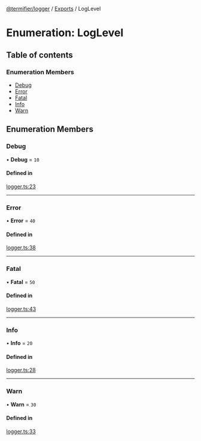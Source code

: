 [@termifier/logger](../README.md) / [Exports](../modules.md) / LogLevel

# Enumeration: LogLevel

## Table of contents

### Enumeration Members

- [Debug](LogLevel.md#debug)
- [Error](LogLevel.md#error)
- [Fatal](LogLevel.md#fatal)
- [Info](LogLevel.md#info)
- [Warn](LogLevel.md#warn)

## Enumeration Members

### Debug

• **Debug** = ``10``

#### Defined in

[logger.ts:23](https://github.com/permasoft-factory/termifier/blob/0c2382e/packages/logger/src/logger.ts#L23)

___

### Error

• **Error** = ``40``

#### Defined in

[logger.ts:38](https://github.com/permasoft-factory/termifier/blob/0c2382e/packages/logger/src/logger.ts#L38)

___

### Fatal

• **Fatal** = ``50``

#### Defined in

[logger.ts:43](https://github.com/permasoft-factory/termifier/blob/0c2382e/packages/logger/src/logger.ts#L43)

___

### Info

• **Info** = ``20``

#### Defined in

[logger.ts:28](https://github.com/permasoft-factory/termifier/blob/0c2382e/packages/logger/src/logger.ts#L28)

___

### Warn

• **Warn** = ``30``

#### Defined in

[logger.ts:33](https://github.com/permasoft-factory/termifier/blob/0c2382e/packages/logger/src/logger.ts#L33)
